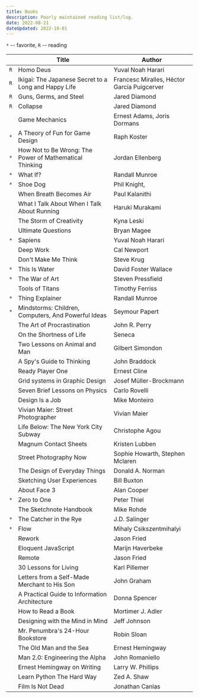 ```yaml
---
title: Books
description: Poorly maintained reading list/log.
date: 2022-08-21
dateUpdated: 2022-10-01
---
```


`*` -- favorite, `R` -- reading

|     | Title                                                   | Author                                      |
| --- | ------------------------------------------------------- | ------------------------------------------- |
| `R` | Homo Deus                                               | Yuval Noah Harari                           |
| `R` | Ikigai: The Japanese Secret to a Long and Happy Life    | Francesc Miralles, Héctor García Puigcerver |
| `R` | Guns, Germs, and Steel                                  | Jared Diamond                               |
| `R` | Collapse                                                | Jared Diamond                               |
|     | Game Mechanics                                          | Ernest Adams, Joris Dormans                 |
| `*` | A Theory of Fun for Game Design                         | Raph Koster                                 |
| `*` | How Not to Be Wrong: The Power of Mathematical Thinking | Jordan Ellenberg                            |
| `*` | What If?                                                | Randall Munroe                              |
| `*` | Shoe Dog                                                | Phil Knight,                                |
|     | When Breath Becomes Air                                 | Paul Kalanithi                              |
|     | What I Talk About When I Talk About Running             | Haruki Murakami                             |
|     | The Storm of Creativity                                 | Kyna Leski                                  |
|     | Ultimate Questions                                      | Bryan Magee                                 |
| `*` | Sapiens                                                 | Yuval Noah Harari                           |
|     | Deep Work                                               | Cal Newport                                 |
|     | Don't Make Me Think                                     | Steve Krug                                  |
| `*` | This Is Water                                           | David Foster Wallace                        |
| `*` | The War of Art                                          | Steven Pressfield                           |
|     | Tools of Titans                                         | Timothy Ferriss                             |
| `*` | Thing Explainer                                         | Randall Munroe                              |
| `*` | Mindstorms: Children, Computers, And Powerful Ideas     | Seymour Papert                              |
|     | The Art of Procrastination                              | John R. Perry                               |
|     | On the Shortness of Life                                | Seneca                                      |
|     | Two Lessons on Animal and Man                           | Gilbert Simondon                            |
|     | A Spy's Guide to Thinking                               | John Braddock                               |
|     | Ready Player One                                        | Ernest Cline                                |
|     | Grid systems in Graphic Design                          | Josef Müller-Brockmann                      |
|     | Seven Brief Lessons on Physics                          | Carlo Rovelli                               |
|     | Design Is a Job                                         | Mike Monteiro                               |
|     | Vivian Maier: Street Photographer                       | Vivian Maier                                |
|     | Life Below: The New York City Subway                    | Christophe Agou                             |
|     | Magnum Contact Sheets                                   | Kristen Lubben                              |
|     | Street Photography Now                                  | Sophie Howarth, Stephen Mclaren             |
|     | The Design of Everyday Things                           | Donald A. Norman                            |
|     | Sketching User Experiences                              | Bill Buxton                                 |
|     | About Face 3                                            | Alan Cooper                                 |
| `*` | Zero to One                                             | Peter Thiel                                 |
|     | The Sketchnote Handbook                                 | Mike Rohde                                  |
| `*` | The Catcher in the Rye                                  | J.D. Salinger                               |
| `*` | Flow                                                    | Mihaly Csikszentmihalyi                     |
|     | Rework                                                  | Jason Fried                                 |
|     | Eloquent JavaScript                                     | Marijn Haverbeke                            |
|     | Remote                                                  | Jason Fried                                 |
|     | 30 Lessons for Living                                   | Karl Pillemer                               |
|     | Letters from a Self-Made Merchant to His Son            | John Graham                                 |
|     | A Practical Guide to Information Architecture           | Donna Spencer                               |
|     | How to Read a Book                                      | Mortimer J. Adler                           |
|     | Designing with the Mind in Mind                         | Jeff Johnson                                |
|     | Mr. Penumbra's 24-Hour Bookstore                        | Robin Sloan                                 |
|     | The Old Man and the Sea                                 | Ernest Hemingway                            |
|     | Man 2.0: Engineering the Alpha                          | John Romaniello                             |
|     | Ernest Hemingway on Writing                             | Larry W. Phillips                           |
|     | Learn Python The Hard Way                               | Zed A. Shaw                                 |
|     | Film Is Not Dead                                        | Jonathan Canlas                             |
